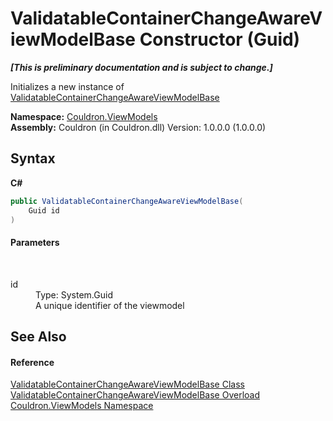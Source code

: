 # ValidatableContainerChangeAwareViewModelBase Constructor (Guid)
 _**\[This is preliminary documentation and is subject to change.\]**_

Initializes a new instance of <a href="T_Couldron_ViewModels_ValidatableContainerChangeAwareViewModelBase">ValidatableContainerChangeAwareViewModelBase</a>

**Namespace:**&nbsp;<a href="N_Couldron_ViewModels">Couldron.ViewModels</a><br />**Assembly:**&nbsp;Couldron (in Couldron.dll) Version: 1.0.0.0 (1.0.0.0)

## Syntax

**C#**<br />
``` C#
public ValidatableContainerChangeAwareViewModelBase(
	Guid id
)
```


#### Parameters
&nbsp;<dl><dt>id</dt><dd>Type: System.Guid<br />A unique identifier of the viewmodel</dd></dl>

## See Also


#### Reference
<a href="T_Couldron_ViewModels_ValidatableContainerChangeAwareViewModelBase">ValidatableContainerChangeAwareViewModelBase Class</a><br /><a href="Overload_Couldron_ViewModels_ValidatableContainerChangeAwareViewModelBase__ctor">ValidatableContainerChangeAwareViewModelBase Overload</a><br /><a href="N_Couldron_ViewModels">Couldron.ViewModels Namespace</a><br />